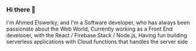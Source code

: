 ### Hi there 👋
I'm Ahmed Elswerky, and I'm a Software developer, who has always been passionate about the Web World,
Currently working as a Front End develooer, with the React / Firebase Stack / Node.js,
Having fun building serverless applications with Cloud functions that handles the server side 
